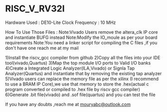 # RISC_V_RV32I

Hardware Used : DE10-Lite 
Clock Frequency : 10 MHz

How To Use Those Files :
Note:Vivado Users remove the altera_clk IP core and instantiate BUFG instead 
Note:Modify the IO_moule as per your board requirements 
Note:You need a linker script for compiling the C files ,if you don't have one reach me at my mail

1)Install the riscv_gcc compiler from github 
2)Copy all the files into your IDE tool(vivado,Quartus)
3)Map the top module I/O ports to Valid I/O banks 
4)Create a Integrated Logic Analyzer(ILA,Vivado) or Signla Tap Analyzer(Quartus) and instantiate that by removing the existing tap analyzer 
5)Vivado users can replace the memory file as per the xilinx (I recommend to use a BRAM IP Core),we use that memory to store the .hex(actual c program converted or compiled to .hex file by riscv gcc compiler)
6)Generate .bit file(vivado) and .sof file(quartus) and you can test the file

If you have any doubts ,reach me at mouryabc@outlook.com
